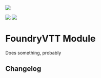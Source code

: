 ![](https://img.shields.io/badge/Foundry-v0.8.9-informational)

<img src="https://img.shields.io/endpoint?url=https://foundryshields.com/version?url=https://raw.githubusercontent.com/dirusulixes/ros5e/master/module.json">
<img src="https://img.shields.io/endpoint?url=https://foundryshields.com/system?url=https://raw.githubusercontent.com/dirusulixes/ros5e/master/module.json">


# FoundryVTT Module

Does something, probably

## Changelog
